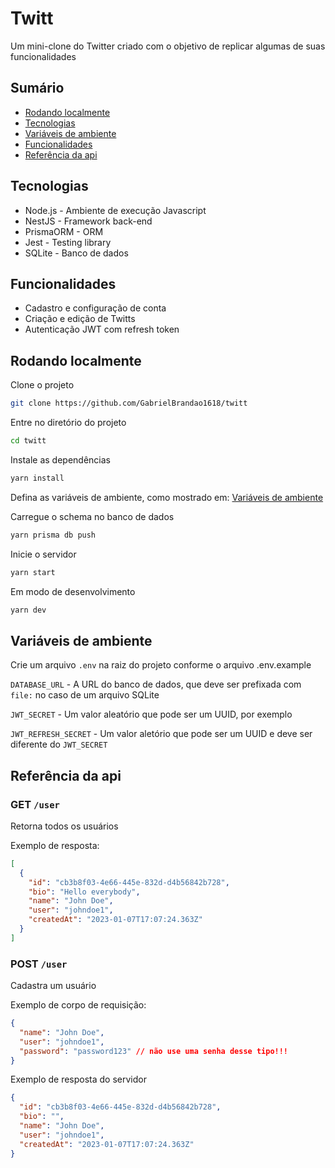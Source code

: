# Twitt

Um mini-clone do Twitter criado com o objetivo de replicar algumas de suas funcionalidades

## Sumário

- [Rodando localmente](#rodando-localmente)
- [Tecnologias](#tecnologias)
- [Variáveis de ambiente](#variáveis-de-ambiente)
- [Funcionalidades](#funcionalidades)
- [Referência da api](#referência-da-api)


## Tecnologias

- Node.js - Ambiente de execução Javascript
- NestJS - Framework back-end
- PrismaORM - ORM
- Jest - Testing library
- SQLite - Banco de dados

## Funcionalidades

- Cadastro e configuração de conta
- Criação e edição de Twitts
- Autenticação JWT com refresh token

## Rodando localmente

Clone o projeto

```bash
git clone https://github.com/GabrielBrandao1618/twitt
```

Entre no diretório do projeto

```bash
cd twitt
```

Instale as dependências

```bash
yarn install
```

Defina as variáveis de ambiente, como mostrado em:
[Variáveis de ambiente](#variáveis-de-ambiente)

Carregue o schema no banco de dados

```bash
yarn prisma db push
```

Inicie o servidor

```bash
yarn start
```

Em modo de desenvolvimento

```bash
yarn dev
```

## Variáveis de ambiente

Crie um arquivo `.env` na raiz do projeto conforme o arquivo .env.example

`DATABASE_URL` - A URL do banco de dados, que deve ser prefixada com `file:` no caso de um arquivo SQLite

`JWT_SECRET` - Um valor aleatório que pode ser um UUID, por exemplo

`JWT_REFRESH_SECRET` - Um valor aletório que pode ser um UUID e deve ser diferente do `JWT_SECRET`

## Referência da api

### GET `/user`

Retorna todos os usuários

Exemplo de resposta:
```json
[
  {
    "id": "cb3b8f03-4e66-445e-832d-d4b56842b728",
    "bio": "Hello everybody",
    "name": "John Doe",
    "user": "johndoe1",
    "createdAt": "2023-01-07T17:07:24.363Z"
  }
]
```

### POST `/user`
Cadastra um usuário

Exemplo de corpo de requisição:
```json
{
  "name": "John Doe",
  "user": "johndoe1",
  "password": "password123" // não use uma senha desse tipo!!!
}
```
Exemplo de resposta do servidor
```json
{
  "id": "cb3b8f03-4e66-445e-832d-d4b56842b728",
  "bio": "",
  "name": "John Doe",
  "user": "johndoe1",
  "createdAt": "2023-01-07T17:07:24.363Z"
}
```